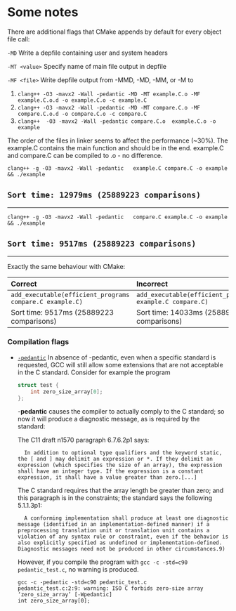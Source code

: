 # Some notes
There are additional flags that CMake appends by default for every object file call:

`-MD`                     Write a depfile containing user and system headers

`-MT <value>`             Specify name of main file output in depfile

`-MF <file>`              Write depfile output from -MMD, -MD, -MM, or -M to <file>

1. `clang++ -O3 -mavx2 -Wall -pedantic -MD -MT example.C.o -MF example.C.o.d -o example.C.o -c example.C`
2. `clang++ -O3 -mavx2 -Wall -pedantic -MD -MT compare.C.o -MF compare.C.o.d -o compare.C.o -c compare.C`
3. `clang++  -O3 -mavx2 -Wall -pedantic compare.C.o  example.C.o -o example`

The order of the files in linker seems to affect the performance (~30%). 
The example.C contains the main function and should be in the end.
example.C and compare.C can be compiled to .o - no difference.

`clang++ -g -O3 -mavx2 -Wall -pedantic   example.C compare.C -o example && ./example`

## `Sort time: 12979ms (25889223 comparisons)`

---


`clang++ -g -O3 -mavx2 -Wall -pedantic   compare.C example.C -o example && ./example`

## `Sort time: 9517ms (25889223 comparisons)`

---

Exactly the same behaviour with CMake:

|   Correct                                                 |       Incorrect                                         |
|:----------------------------------------------------------|:--------------------------------------------------------|
| `add_executable(efficient_programs compare.C example.C)`  | `add_executable(efficient_programs example.C compare.C)`|
| Sort time: 9517ms (25889223 comparisons)                  | Sort time: 14033ms (25889223 comparisons)               |


### Compilation flags
- [`-pedantic`](https://stackoverflow.com/questions/2855121/what-is-the-purpose-of-using-pedantic-in-the-gcc-g-compiler)  In absence of -pedantic, even when a specific standard is requested, GCC will still allow some extensions that are not acceptable in the C standard. Consider for example the program
    ```cpp
    struct test {
        int zero_size_array[0];
    };
    ```
    -**pedantic** causes the compiler to actually comply to the C standard; so now it will produce a diagnostic message, as is required by the standard:

    The C11 draft n1570 paragraph 6.7.6.2p1 says:

        In addition to optional type qualifiers and the keyword static, the [ and ] may delimit an expression or *. If they delimit an expression (which specifies the size of an array), the expression shall have an integer type. If the expression is a constant expression, it shall have a value greater than zero.[...]

    The C standard requires that the array length be greater than zero; and this paragraph is in the constraints; the standard says the following 5.1.1.3p1:

        A conforming implementation shall produce at least one diagnostic message (identified in an implementation-defined manner) if a preprocessing translation unit or translation unit contains a violation of any syntax rule or constraint, even if the behavior is also explicitly specified as undefined or implementation-defined. Diagnostic messages need not be produced in other circumstances.9)

    However, if you compile the program with `gcc -c -std=c90 pedantic_test.c`, no warning is produced.
    ```shall
    gcc -c -pedantic -std=c90 pedantic_test.c
    pedantic_test.c:2:9: warning: ISO C forbids zero-size array ‘zero_size_array’ [-Wpedantic]
    int zero_size_array[0];
    ```
